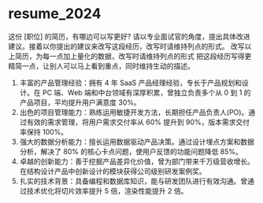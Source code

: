 # resume_2024

这份 [职位] 的简历，有哪边可以写更好? 请以专业面试官的角度，提出具体改进建议。接着以你提出的建议来改写这段经历，改写时请维持列点的形式。
改写以上简历，为每一点加上量化的数据，改写时请维持列点的形式
把这段经历写得更精简一点，让别人可以马上看到重点，同时维持生动的描述。

1. 丰富的产品管理经验：拥有 4 年 SaaS 产品经理经验，专长于产品规划和设计。在 PC 端、Web 端和中台领域有深厚积累，曾独立负责多个从 0 到 1 的产品项目，平均提升用户满意度 30%。
2. 出色的项目管理能力：熟练运用敏捷开发方法，长期担任产品负责人(PO)。通过有效的需求管理，将用户需求交付率从 60% 提升到 90%，版本需求交付率保持 100%。
3. 强大的数据分析能力：擅长运用数据驱动产品决策。通过设计埋点方案和数据分析，解决了 80% 的核心卡点问题，使用户反馈的功能问题降低 85%。
4. 卓越的创新能力：善于挖掘产品差异化价值，曾为部门带来千万级营收增长。在结构设计产品中创新设计的模块获得公司级别研发案例奖。
5. 扎实的技术背景：具备编程和数据库知识，能与研发团队进行有效沟通。曾通过技术优化将切片效率提升 5 倍，渲染性能提升 2 倍。